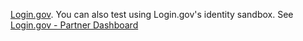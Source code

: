 [Login.gov](https://secure.login.gov/). You can also test using Login.gov's identity sandbox. See [Login.gov - Partner Dashboard](https://dashboard.int.identitysandbox.gov/)